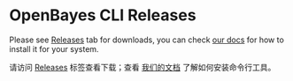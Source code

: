 # OpenBayes CLI Releases

Please see [Releases][url] tab for downloads, you can check [our docs][doc] for how to install it for your system.

请访问 [Releases][url] 标签查看下载；查看 [我们的文档][doc] 了解如何安装命令行工具。

[url]: https://github.com/signcl/openbayes-cli-releases/releases
[doc]: https://openbayes.com/docs/cli/
